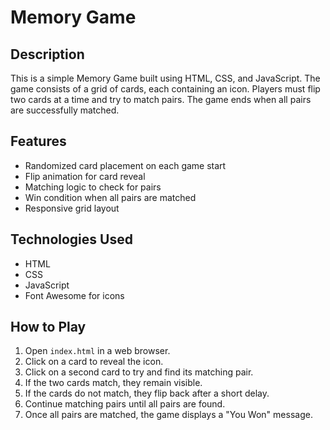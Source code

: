 # Memory Game

## Description
This is a simple Memory Game built using HTML, CSS, and JavaScript. The game consists of a grid of cards, each containing an icon. Players must flip two cards at a time and try to match pairs. The game ends when all pairs are successfully matched.

## Features
* Randomized card placement on each game start
* Flip animation for card reveal
* Matching logic to check for pairs
* Win condition when all pairs are matched
* Responsive grid layout

## Technologies Used
* HTML
* CSS
* JavaScript
* Font Awesome for icons

## How to Play
1. Open `index.html` in a web browser.
2. Click on a card to reveal the icon.
3. Click on a second card to try and find its matching pair.
4. If the two cards match, they remain visible.
5. If the cards do not match, they flip back after a short delay.
6. Continue matching pairs until all pairs are found.
7. Once all pairs are matched, the game displays a "You Won" message.
